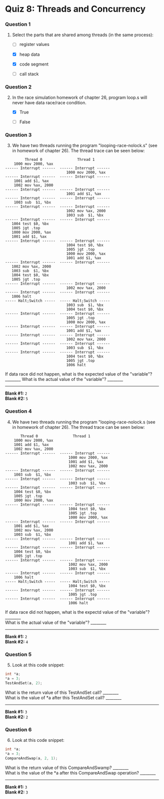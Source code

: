 # Quiz 8: Threads and Concurrency

### Question 1  
1. Select the parts that are shared among threads (in the same process):  
    - [ ] register values  
    - [x] heap data  
    - [x] code segment  
    - [ ] call stack  
  
   
### Question 2  
2. In the race simulation homework of chapter 26, program loop.s will never have data race/race condition.  
    - [x] True
    - [ ] False


### Question 3  
3. We have two threads running the program "looping-race-nolock.s" (see in homework of chapter 26).
   The thread trace can be seen below:
```
         Thread 0                Thread 1
    1000 mov 2000, %ax
------ Interrupt ------  ------ Interrupt ------
                            1000 mov 2000, %ax
------ Interrupt ------  ------ Interrupt ------
    1001 add $1, %ax
    1002 mov %ax, 2000
------ Interrupt ------  ------ Interrupt ------
                            1001 add $1, %ax
------ Interrupt ------  ------ Interrupt ------
    1003 sub  $1, %bx
------ Interrupt ------  ------ Interrupt ------
                            1002 mov %ax, 2000
                            1003 sub  $1, %bx
------ Interrupt ------  ------ Interrupt ------
   1004 test $0, %bx
   1005 jgt .top
   1000 mov 2000, %ax
   1001 add $1, %ax
------ Interrupt ------  ------ Interrupt ------
                            1004 test $0, %bx
                            1005 jgt .top
                            1000 mov 2000, %ax
                            1001 add $1, %ax
------ Interrupt ------  ------ Interrupt ------
   1002 mov %ax, 2000
   1003 sub  $1, %bx
   1004 test $0, %bx
   1005 jgt .top
------ Interrupt ------  ------ Interrupt ------
                            1002 mov %ax, 2000
------ Interrupt ------  ------ Interrupt ------
   1006 halt
----- Halt;Switch -----  ----- Halt;Switch -----
                            1003 sub  $1, %bx
                            1004 test $0, %bx
------ Interrupt ------  ------ Interrupt ------
                            1005 jgt .top
                            1000 mov 2000, %ax
------ Interrupt ------  ------ Interrupt ------
                            1001 add $1, %ax
------ Interrupt ------  ------ Interrupt ------
                            1002 mov %ax, 2000
------ Interrupt ------  ------ Interrupt ------
                            1003 sub  $1, %bx
------ Interrupt ------  ------ Interrupt ------
                            1004 test $0, %bx
                            1005 jgt .top
                            1006 halt
```
   If data race did not happen, what is the expected value of the "variable"? ________
   What is the actual value of the "variable"? ________
	
   ---  
   
   **Blank #1:** `2`    
   **Blank #2:** `5`    


### Question 4     
4. We have two threads running the program "looping-race-nolock.s (see in homework of chapter 26).
   The thread trace can be seen below:
```
       Thread 0                Thread 1
    1000 mov 2000, %ax
    1001 add $1, %ax
    1002 mov %ax, 2000
------ Interrupt ------  ------ Interrupt ------
                             1000 mov 2000, %ax
                             1001 add $1, %ax
                             1002 mov %ax, 2000
------ Interrupt ------  ------ Interrupt ------
    1003 sub  $1, %bx
------ Interrupt ------  ------ Interrupt ------
                             1003 sub  $1, %bx
------ Interrupt ------  ------ Interrupt ------
    1004 test $0, %bx
    1005 jgt .top
    1000 mov 2000, %ax
------ Interrupt ------  ------ Interrupt ------
                             1004 test $0, %bx
                             1005 jgt .top
                             1000 mov 2000, %ax
------ Interrupt ------  ------ Interrupt ------
    1001 add $1, %ax
    1002 mov %ax, 2000
    1003 sub  $1, %bx
------ Interrupt ------  ------ Interrupt ------
                             1001 add $1, %ax
------ Interrupt ------  ------ Interrupt ------
    1004 test $0, %bx
    1005 jgt .top
------ Interrupt ------  ------ Interrupt ------
                             1002 mov %ax, 2000
                             1003 sub  $1, %bx
------ Interrupt ------  ------ Interrupt ------
    1006 halt
----- Halt;Switch -----  ----- Halt;Switch -----
                             1004 test $0, %bx
------ Interrupt ------  ------ Interrupt ------
                             1005 jgt .top
------ Interrupt ------  ------ Interrupt ------
                             1006 halt
```   
   If data race did not happen, what is the expectd value of the "variable"? ________  
   What is the actual value of the "variable"? ________  
   
   ---  
   
   **Blank #1:** `2`  
   **Blank #2:** `4`  


### Question 5     
5. Look at this code snippet:     
```c
int *a;  
*a = 3;  
TestAndSet(a, 2);  
   ```
   What is the return value of this TestAndSet call? ________  
   What is the value of *a after this TestAndSet call? ________  
   
   ---  
   
   **Blank #1:** `3`  
   **Blank #2:** `2`  


### Question 6  
6. Look at this code snippet:    
```c
int *a;  
*a = 3;  
CompareAndSwap(a, 2, 1);  
```
   What is the return value of this CompareAndSwamp? ________  
   What is the value of the *a after this CompareAndSwap operation? ________  
   
   ---  
   
   **Blank #1:** `3`  
   **Blank #2:** `3`  
